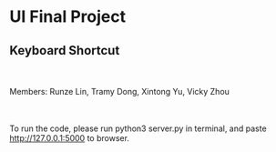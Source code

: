 # UI Final Project

## Keyboard Shortcut

\
\
Members: Runze Lin, Tramy Dong, Xintong Yu, Vicky Zhou

\
\
To run the code, please run python3 server.py in terminal, and paste http://127.0.0.1:5000 to browser.
